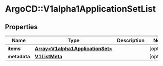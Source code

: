 # ArgoCD::V1alpha1ApplicationSetList

## Properties
Name | Type | Description | Notes
------------ | ------------- | ------------- | -------------
**items** | [**Array&lt;V1alpha1ApplicationSet&gt;**](V1alpha1ApplicationSet.md) |  | [optional] 
**metadata** | [**V1ListMeta**](V1ListMeta.md) |  | [optional] 


